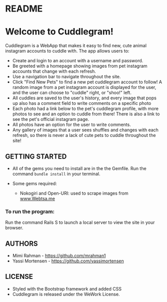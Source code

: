 # README

# Welcome to Cuddlegram!

Cuddlegram is a WebApp that makes it easy to find new, cute animal instagram accounts to cuddle with. The app allows users to:
  - Create and login to an account with a username and password.
  - Be greeted with a homepage showing images from pet instagram accounts that change with each refresh.
  - Use a navigation bar to navigate throughout the site.
  - Click "Find New Pets" to find a new pet cuddlegram account to follow! A random image from a pet instagram account is displayed for the user, and the user can choose to "cuddle" right, or "shoo!" left.
  - All cuddles are saved to the user's history, and every image that pops up also has a comment field to write comments on a specific photo
  - Each photo had a link below to the pet's cuddlegram profile, with more photos to see and an option to cuddle from there! There is also a link to see the pet's official instagram page.
  - All photos have an option for the user to write comments.
  - Any gallery of images that a user sees shuffles and changes with each refresh, so there is never a lack of cute pets to cuddle throughout the site!


## GETTING STARTED ##

- All of the gems you need to install are in the the Gemfile. Run the command `bundle install` in your terminal.

- Some gems required:
  - Nokogiri and Open-URI: used to scrape images from www.Webtsa.me


### To run the program: ###
  Run the command Rails S to launch a local server to view the site in your browser.


## AUTHORS ##

- Mimi Rahman - https://github.com/mrahman1
- Yassi Mortensen - https://github.com/yassimortensen


## LICENSE ##
- Styled with the Bootstrap framework and added CSS
- Cuddlegram is released under the WeWork License.
